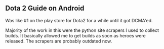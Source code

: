 Dota 2 Guide on Android
-----

Was like #1 on the play store for Dota2 for a while until it got DCMA'ed.

Majority of the work in this were the python site scrapers I used to collect builds. It basically allowed me to get builds as soon as heroes were released. The scrapers are probably outdated now.
